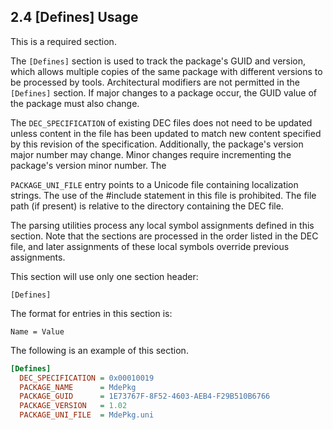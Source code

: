 <!--- @file
  2.4 [Defines] Usage

  Copyright (c) 2007-2017, Intel Corporation. All rights reserved.<BR>

  Redistribution and use in source (original document form) and 'compiled'
  forms (converted to PDF, epub, HTML and other formats) with or without
  modification, are permitted provided that the following conditions are met:

  1) Redistributions of source code (original document form) must retain the
     above copyright notice, this list of conditions and the following
     disclaimer as the first lines of this file unmodified.

  2) Redistributions in compiled form (transformed to other DTDs, converted to
     PDF, epub, HTML and other formats) must reproduce the above copyright
     notice, this list of conditions and the following disclaimer in the
     documentation and/or other materials provided with the distribution.

  THIS DOCUMENTATION IS PROVIDED BY TIANOCORE PROJECT "AS IS" AND ANY EXPRESS OR
  IMPLIED WARRANTIES, INCLUDING, BUT NOT LIMITED TO, THE IMPLIED WARRANTIES OF
  MERCHANTABILITY AND FITNESS FOR A PARTICULAR PURPOSE ARE DISCLAIMED. IN NO
  EVENT SHALL TIANOCORE PROJECT  BE LIABLE FOR ANY DIRECT, INDIRECT, INCIDENTAL,
  SPECIAL, EXEMPLARY, OR CONSEQUENTIAL DAMAGES (INCLUDING, BUT NOT LIMITED TO,
  PROCUREMENT OF SUBSTITUTE GOODS OR SERVICES; LOSS OF USE, DATA, OR PROFITS;
  OR BUSINESS INTERRUPTION) HOWEVER CAUSED AND ON ANY THEORY OF LIABILITY,
  WHETHER IN CONTRACT, STRICT LIABILITY, OR TORT (INCLUDING NEGLIGENCE OR
  OTHERWISE) ARISING IN ANY WAY OUT OF THE USE OF THIS DOCUMENTATION, EVEN IF
  ADVISED OF THE POSSIBILITY OF SUCH DAMAGE.

-->

## 2.4 [Defines] Usage

This is a required section.

The `[Defines]` section is used to track the package's GUID and version, which
allows multiple copies of the same package with different versions to be
processed by tools. Architectural modifiers are not permitted in the
`[Defines]` section. If major changes to a package occur, the GUID value of the
package must also change.

The `DEC_SPECIFICATION` of existing DEC files does not need to be updated unless
content in the file has been updated to match new content specified by this
revision of the specification. Additionally, the package's version major number
may change. Minor changes require incrementing the package's version minor
number. The

`PACKAGE_UNI_FILE` entry points to a Unicode file containing localization
strings. The use of the #include statement in this file is prohibited. The file
path (if present) is relative to the directory containing the DEC file.

The parsing utilities process any local symbol assignments defined in this
section. Note that the sections are processed in the order listed in the DEC
file, and later assignments of these local symbols override previous
assignments.

This section will use only one section header:

`[Defines]`

The format for entries in this section is:

`Name = Value`

The following is an example of this section.

```ini
[Defines]
  DEC_SPECIFICATION = 0x00010019
  PACKAGE_NAME      = MdePkg
  PACKAGE_GUID      = 1E73767F-8F52-4603-AEB4-F29B510B6766
  PACKAGE_VERSION   = 1.02
  PACKAGE_UNI_FILE  = MdePkg.uni
```
